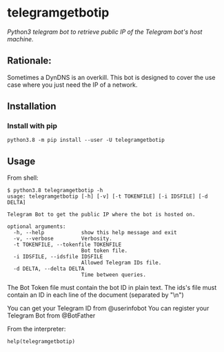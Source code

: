 # telegramgetbotip
*Python3 telegram bot to retrieve public IP of the Telegram bot's host machine.*

## Rationale:
Sometimes a DynDNS is an overkill. This bot is designed to cover the use case where
you just need the IP of a network.

## Installation
### Install with pip
```
python3.8 -m pip install --user -U telegramgetbotip
```

## Usage
From shell:

```
$ python3.8 telegramgetbotip -h
usage: telegramgetbotip [-h] [-v] [-t TOKENFILE] [-i IDSFILE] [-d DELTA]

Telegram Bot to get the public IP where the bot is hosted on.

optional arguments:
  -h, --help            show this help message and exit
  -v, --verbose         Verbosity.
  -t TOKENFILE, --tokenfile TOKENFILE
                        Bot token file.
  -i IDSFILE, --idsfile IDSFILE
                        Allowed Telegram IDs file.
  -d DELTA, --delta DELTA
                        Time between queries.
```
The Bot Token file must contain the bot ID in plain text.
The ids's file must contain an ID in each line of the document (separated by "\n")

You can get your Telegram ID from @userinfobot
You can register your Telegram Bot from @BotFather

From the interpreter:

```
help(telegramgetbotip)
```
